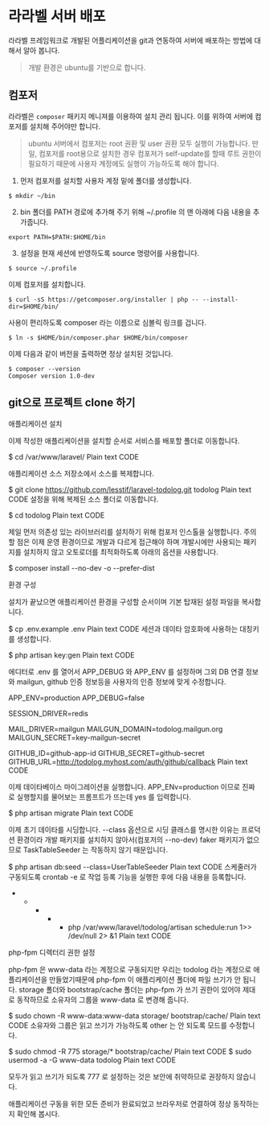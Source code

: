 # 라라벨 서버 배포
라라벨 프레임워크로 개발된 어플리케이션을 git과 연동하여 서버에 배포하는 방법에 대해서 알아 봅니다.

> 개발 환경은 ubuntu를 기반으로 합니다.

## 컴포저
라라벨은 `composer` 패키지 메니져를 이용하여 설치 관리 됩니다. 이를 위하여 서버에 컴포저를 설치해 주어야만 합니다.

> ubuntu 서버에서 컴포저는 root 권환 및 user 권환 모두 실행이 가능합니다.
만일, 컴포저를 root용으로 설치한 경우 컴포저가 self-update를 할때 루트 권한이 필요하기 때문에 사용자 계정에도 실행이 가능하도록 해야 합니다.


1. 먼저 컴포저를 설치할 사용자 계정 밑에 폴더를 생성합니다.
```
$ mkdir ~/bin
```

2. bin 폴더를 PATH 경로에 추가해 주기 위해 ~/.profile 의 맨 아래에 다음 내용을 추가줍니다.
```
export PATH=$PATH:$HOME/bin
```

3. 설정을 현재 세션에 반영하도록 source 명령어를 사용합니다.
```
$ source ~/.profile
```

이제 컴포저를 설치합니다.
```
$ curl -sS https://getcomposer.org/installer | php -- --install-dir=$HOME/bin/
```

사용이 편리하도록 composer 라는 이름으로 심볼릭 링크를 겁니다.
```
$ ln -s $HOME/bin/composer.phar $HOME/bin/composer
```

이제 다음과 같이 버전을 출력하면 정상 설치된 것입니다.
```
$ composer --version
Composer version 1.0-dev 
```

## git으로 프로젝트 clone 하기

애플리케이션 설치

이제 작성한 애플리케이션을 설치할 순서로 서비스를 배포할 폴더로 이동합니다.

$ cd /var/www/laravel/
Plain text
CODE
 

애플리케이션 소스 저장소에서 소스를 복제합니다.

$ git clone https://github.com/lesstif/laravel-todolog.git todolog
Plain text
CODE
설정을 위해 복제된 소스 폴더로 이동합니다.

$ cd todolog
Plain text
CODE
 

제일 먼저 의존성 있는 라이브러리를 설치하기 위해 컴포저 인스톨을 실행합니다. 주의할 점은 이제 운영 환경이므로 개발과 다르게 접근해야 하며 개발시에만 사용되는 패키지를 설치하지 않고 오토로더를 최적화하도록 아래의 옵션을 사용합니다.

$ composer install --no-dev -o --prefer-dist


환경 구성

설치가 끝났으면 애플리케이션 환경을 구성할 순서이며 기본 탑재된 설정 파일을 복사합니다.

$ cp .env.example .env
Plain text
CODE
세션과 데이타 암호화에 사용하는 대칭키를 생성합니다. 

$ php artisan key:gen
Plain text
CODE
 

에디터로 .env 를 열어서 APP_DEBUG 와 APP_ENV 를 설정하며 그외 DB 연결 정보와 mailgun, github 인증 정보등을 사용자의 인증 정보에 맞게 수정합니다.

APP_ENV=production
APP_DEBUG=false
 
SESSION_DRIVER=redis
 
MAIL_DRIVER=mailgun
MAILGUN_DOMAIN=todolog.mailgun.org
MAILGUN_SECRET=key-mailgun-secret
 
GITHUB_ID=github-app-id
GITHUB_SECRET=github-secret
GITHUB_URL=http://todolog.myhost.com/auth/github/callback
Plain text
CODE
 

이제 데이타베이스 마이그레이션을 실행합니다. APP_ENv=production 이므로 진짜로 실행할지를 물어보는 프롬프트가 뜨는데 yes 를 입력합니다.

$ php artisan migrate
Plain text
CODE
 

이제 초기 데이타를 시딩합니다. --class 옵션으로 시딩 클래스를 명시한 이유는 프로덕션 환경이라 개발 패키지를 설치하지 않아서(컴포저의 --no-dev) faker 패키지가 없으므로 TaskTableSeeder 는 작동하지 않기 때문입니다.

$ php artisan db:seed --class=UserTableSeeder
Plain text
CODE
스케줄러가 구동되도록 crontab -e 로 작업 등록 기능을 실행한 후에 다음 내용을 등록합니다.

* * * * * php /var/www/laravel/todolog/artisan schedule:run 1>> /dev/null 2> &1
Plain text
CODE
 
php-fpm 디렉터리 권한 설정

php-fpm 은 www-data 라는 계정으로 구동되지만 우리는 todolog 라는 계정으로 애플리케이션을 만들었기때문에 php-fpm 이 애플리케이션 폴더에 파일 쓰기가 안 됩니다. storage 폴더와 bootstrap/cache 폴더는 php-fpm 가 쓰기 권한이 있어야 제대로 동작하므로 소유자의 그룹을 www-data 로 변경해 줍니다.

$ sudo chown -R www-data:www-data storage/ bootstrap/cache/
Plain text
CODE
소유자와 그룹은 읽고 쓰기가 가능하도록 other 는 안 되도록 모드를 수정합니다.

$ sudo chmod -R 775 storage/* bootstrap/cache/
Plain text
CODE
$ sudo usermod -a -G www-data todolog
Plain text
CODE

모두가 읽고 쓰기가 되도록 777 로 설정하는 것은 보안에 취약하므로 권장하지 않습니다.

 

애플리케이션 구동을 위한 모든 준비가 완료되었고 브라우저로 연결하여 정상 동작하는지 확인해 봅시다.
